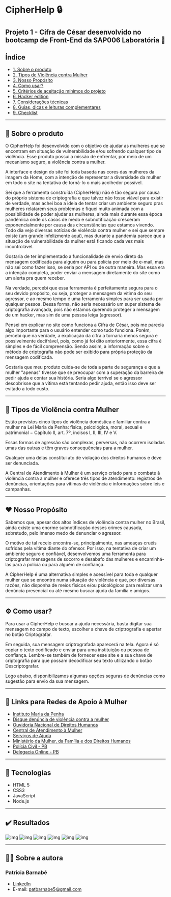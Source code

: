 
# CipherHelp :lock:

## Projeto 1 - Cifra de César desenvolvido no bootcamp de Front-End da SAP006 Laboratória :yellow_heart:

## Índice

* [1. Sobre o produto](#1-sobre-o-produto)
* [2. Tipos de Violência contra Mulher](#2-tipos-de-violência-contra-mulher)
* [3. Nosso Propósito](#3-objetivos-de-aprendizagem)
* [4. Como usar?](#4-considerações-gerais)
* [5. Critérios de aceitação mínimos do
  projeto](#5-critérios-de-aceitação-mínimos-do-projeto)
* [6. Hacker edition](#6-hacker-edition)
* [7. Considerações técnicas](#7-considerações-técnicas)
* [8. Guias, dicas e leituras
  complementares](#8-guias-dicas-e-leituras-complementares)
* [9. Checklist](#9-checklist)

---
## :dart: Sobre o produto 

O CipherHelp foi desenvolvido com o objetivo de ajudar as mulheres que se encontram em situação de 
vulnerabilidade e/ou sofrendo qualquer
tipo de violência. Esse produto possui a missão de enfrentar, por meio de um
mecanismo seguro, a violência contra a mulher. 

A interface e design do site foi toda baseda nas cores das mulheres da imagem da Home,
com a intenção de representar a diversidade da mulher em todo o site na
tentativa de torná-lo o mais acolhedor possível.

Sei que a ferramenta construída (CipherHelp) não é tão segura por causa do próprio sistema de criptografia e que talvez não fosse viável para existir de verdade,  mas achei boa a ideia de tentar criar um ambiente seguro pras mulheres relatarem seus problemas e fiquei muito animada com a possibilidade de poder ajudar as mulheres, ainda mais durante essa época pandêmica onde os casos de medo e subnotificação cresceram exponencialmente por causa das circunstâncias que estamos vivendo. Todo dia vejo diversas notícias de violência contra mulher e sei que sempre existe (um grande infelizmente aqui), mas durante a pandemia parece que a situação de vulnerabilidade da mulher está ficando cada vez mais incontrolável.

Gostaria de ter implementado a funcionalidade de envio direto da mensagem codificada para alguém ou para polícia por meio de e-mail,  mas não sei como fazer isso, se seria por API ou de outra maneira.  Mas essa era a intenção completa, poder enviar a mensagem diretamente do site como um alerta pra quem receber.

Na verdade, percebi que essa ferramenta é perfeitamente segura para o seu devido propósito, ou seja, proteger a mensagem da vítima do seu agressor, e ao mesmo tempo é uma ferramenta simples para ser usada por qualquer pessoa. Dessa forma, não seria necessário um super sistema de criptografia avançada, pois não estamos querendo proteger a mensagem de um hacker, mas sim de uma pessoa leiga (agressor).

Pensei em explicar no site como funciona a Cifra de César, pois me parecia algo importante para o usuário entender como tudo funciona. Porém, percebi que na verdade, a explicação da cifra a tornaria menos segura e possivelmente decifrável, pois, como já foi dito anteriormente, essa cifra é simples e de fácil compreensão. Sendo assim, a informação sobre o método de criptografia não pode ser exibido para própria proteção da mensagem codificada.

Gostaria que meu produto cuida-se de toda a parte de segurança e que a mulher "apenas" tivesse que se preocupar com a superação da barreira de pedir ajuda e contar sua história. Seria algo terrível se o agressor descobrisse que a vítima está tentando pedir ajuda, então isso deve ser evitado a todo custo.

---
## :woman: Tipos de Violência contra Mulher
Estão previstos cinco tipos de violência doméstica e familiar contra a mulher na Lei Maria da Penha: física, psicológica, moral, sexual e patrimonial − Capítulo II, art. 7º, incisos I, II, III, IV e V.

Essas formas de agressão são complexas, perversas, não ocorrem isoladas umas das outras e têm graves consequências para a mulher.

Qualquer uma delas constitui ato de violação dos direitos humanos e deve ser denunciada.

A Central de Atendimento à Mulher é um serviço criado para o combate à violência contra a mulher e oferece três tipos de atendimento: registros de denúncias, orientações para vítimas de violência e informações sobre leis e campanhas.

---
## :heart: Nosso Propósito
Sabemos que, apesar dos altos índices de violência contra mulher no Brasil, ainda existe uma enorme subnotificação desses crimes causada, sobretudo, pelo imenso medo de denunciar o agressor.

O motivo de tal receio encontra-se, principalmente, nas ameaças cruéis sofridas pela vítima diante do ofensor. Por isso, na tentativa de criar um ambiente seguro e confiável, desenvolvemos uma ferramenta para criptografar mensagens de socorro e desabafo das mulheres e encaminhá-las para a polícia ou para alguém de confiança.

A CipherHelp é uma alternativa simples e acessível para toda e qualquer mulher que se encontre numa situação de violência e que, por diversas razões, não disponha de meios físicos e/ou psicológicos para realizar uma denúncia presencial ou até mesmo buscar ajuda da família e amigos.

---
## :gear: Como usar?
Para usar a CipherHelp e buscar a ajuda necessária, basta digitar sua mensagem no campo de texto, escolher a chave de criptrografia e apertar no botão Criptografar.

Em seguida, sua mensagem criptrografada aparecerá na tela. Agora é só copiar o texto codificado e enviar para uma instituição ou pessoa de confiança. Lembre-se também de fornecer esse site e a sua chave de criptografia para que possam decodificar seu texto utilizando o botão Descriptografar.

Logo abaixo, disponibilizamos algumas opções seguras de denúncias como sugestão para envio da sua mensagem.

---
## :link: Links para Redes de Apoio à Mulher
* [Instituto Maria da Penha](https://www.institutomariadapenha.org.br/)
* [Disque denúncia de violência contra a mulher](https://www.gov.br/pt-br/servicos/denunciar-e-buscar-ajuda-a-vitimas-de-violencia-contra-mulheres)
* [Ouvidoria Nacional de Direitos Humanos](https://www.gov.br/mdh/pt-br/ondh/)
* [Central de Atendimento à Mulher](https://mdh.metasix.solutions/portal/servicos/informacao?t=50&servico=234)
* [Serviços de Ajuda](https://www.gov.br/mdh/pt-br/ondh/servicos/grupo-vulneravel)
* [Ministério da Mulher, da Família e dos Direitos Humanos](https://www.gov.br/mdh/pt-br)
* [Polícia Civil - PB](https://www.policiacivil.pb.gov.br/noticias/denuncie-qualquer-violencia-contra-a-mulher-1)
* [Delegacia Online - PB](http://www.delegaciaonline.pb.gov.br/pages/index.xhtml)

---
## :robot: Tecnologias 

- HTML 5
- CSS3
- JavaScript
- Node.js

---
## ✔️ Resultados

![img](./img/tela1.png)
![img](./img/tela2.png)
![img](./img/tela3.png)
![img](./img/tela4.png)
![img](./img/tela5.png)
![img](./img/tela6.png)

---
## :woman_technologist: Sobre a autora
### Patrícia Barnabé

- [LinkedIn](https://www.linkedin.com/in/patriciabarnabe)
- E-mail: patbarnabe5@gmail.com
